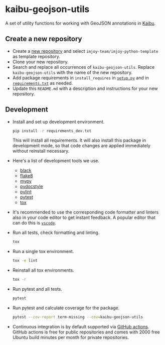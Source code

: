 # kaibu-geojson-utils

A set of utility functions for working with GeoJSON annotations in [Kaibu](https://kaibu.org).

## Create a new repository

- Create a [new repository](https://github.com/new) and select `imjoy-team/imjoy-python-template` as template repository.
- Clone your new repository.
- Search and replace all occurrences of `kaibu-geojson-utils`. Replace `kaibu-geojson-utils` with the name of the new repository.
- Add package requirements in `install_requires` in [`setup.py`](setup.py) and in [`requirements.txt`](requirements.txt) as needed.
- Update this `README.md` with a description and instructions for your new repository.

## Development

- Install and set up development environment.

  ```sh
  pip install -r requirements_dev.txt
  ```

  This will install all requirements.
It will also install this package in development mode, so that code changes are applied immediately without reinstall necessary.

- Here's a list of development tools we use.
  - [black](https://pypi.org/project/black/)
  - [flake8](https://pypi.org/project/flake8/)
  - [mypy](https://pypi.org/project/mypy/)
  - [pydocstyle](https://pypi.org/project/pydocstyle/)
  - [pylint](https://pypi.org/project/pylint/)
  - [pytest](https://pypi.org/project/pytest/)
  - [tox](https://pypi.org/project/tox/)
- It's recommended to use the corresponding code formatter and linters also in your code editor to get instant feedback. A popular editor that can do this is [`vscode`](https://code.visualstudio.com/).
- Run all tests, check formatting and linting.

  ```sh
  tox
  ```

- Run a single tox environment.

  ```sh
  tox -e lint
  ```

- Reinstall all tox environments.

  ```sh
  tox -r
  ```

- Run pytest and all tests.

  ```sh
  pytest
  ```

- Run pytest and calculate coverage for the package.

  ```sh
  pytest --cov-report term-missing --cov=kaibu-geojson-utils
  ```

- Continuous integration is by default supported via [GitHub actions](https://help.github.com/en/actions). GitHub actions is free for public repositories and comes with 2000 free Ubuntu build minutes per month for private repositories.

